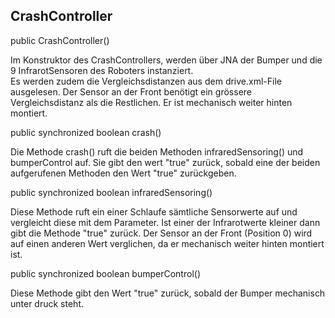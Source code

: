 ## CrashController  
  
public CrashController()  
  
Im Konstruktor des CrashControllers, werden über JNA der Bumper und die 9 InfrarotSensoren des Roboters instanziert.  
Es werden zudem die Vergleichsdistanzen aus dem drive.xml-File ausgelesen. Der Sensor an der Front benötigt ein grössere Vergleichsdistanz als die Restlichen. Er ist mechanisch weiter hinten montiert.

public synchronized boolean crash()  
  
Die Methode crash() ruft die beiden Methoden infraredSensoring() und bumperControl auf. Sie gibt den wert "true" zurück, sobald eine der beiden aufgerufenen Methoden den Wert "true" zurückgeben.
  
public synchronized boolean infraredSensoring()  
  
Diese Methode ruft ein einer Schlaufe sämtliche Sensorwerte auf und vergleicht diese mit dem Parameter. Ist einer der Infrarotwerte kleiner dann gibt die Methode "true" zurück. Der Sensor an der Front (Position 0) wird auf einen anderen Wert verglichen, da er mechanisch weiter hinten montiert ist.
  
public synchronized boolean bumperControl()  
  
Diese Methode gibt den Wert "true" zurück, sobald der Bumper mechanisch unter druck steht.